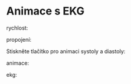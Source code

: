 # Animace s EKG
<div class="w3-row">
<div class="w3-half">
rychlost:
<bdl-range id="id1" min="1" max="100"></bdl-range>

propojení:
<bdl-bind2previous fromid="id1" toid="id4" toattribute="speedfactor"></bdl-bind2previous>

Stiskněte tlačítko pro animaci systoly a diastoly:
<bdl-animate-control 
id="id4" 
speedfactor="20" 
segments="3;5;14;17;29" 
segmentlabels="4b plnění atriální systola;1 systola komor - isovolumická kontrakce;2 systola komor - ejekce;3 isovolumická relaxace;4a plnění"></bdl-animate-control>

</div
<div class="w3-half">
animace:
<bdl-animate-gif fromid="id4" src="heart.gif"></bdl-animate-gif>

ekg:
<bdl-ecg 
  id="id11" 
  fromid="id4"
  labels="relative time, segment"></bdl-ecg>
</div>
</div>
